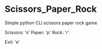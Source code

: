 # Scissors_Paper_Rock
Simple python CLI scissors paper rock game

Scissors: 's'
Paper: 'p'
Rock: 'r'

Exit: 'e'